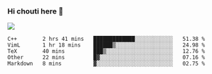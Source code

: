 ### Hi chouti here 👋

![](https://github-readme-stats.vercel.app/api?username=l0nl1f3)

<!--START_SECTION:waka-->
```text
C++        2 hrs 41 mins   █████████████░░░░░░░░░░░░   51.38 % 
VimL       1 hr 18 mins    ██████▒░░░░░░░░░░░░░░░░░░   24.98 % 
TeX        40 mins         ███▒░░░░░░░░░░░░░░░░░░░░░   12.76 % 
Other      22 mins         █▓░░░░░░░░░░░░░░░░░░░░░░░   07.16 % 
Markdown   8 mins          ▓░░░░░░░░░░░░░░░░░░░░░░░░   02.75 % 
```
<!--END_SECTION:waka-->

<!--
**l0nl1f3/l0nl1f3** is a ✨ _special_ ✨ repository because its `README.md` (this file) appears on your GitHub profile.

Here are some ideas to get you started:

- 🔭 I’m currently working on ...
- 🌱 I’m currently learning ...
- 👯 I’m looking to collaborate on ...
- 🤔 I’m looking for help with ...
- 💬 Ask me about ...
- 📫 How to reach me: ...
- 😄 Pronouns: ...
- ⚡ Fun fact: ...
-->
